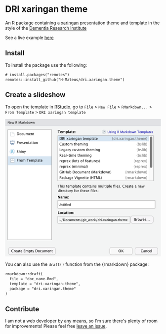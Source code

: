 # DRI xaringan theme

An R package containing a [xaringan](https://github.com/yihui/xaringan) presentation theme and template in the style of the [Dementia Research Institute](https://ukdri.ac.uk/)

See a live example [here](https://h-mateus.github.io/presentations/example_dri_theme/index.html#1)

## Install

To install the package use the following:

```{r}
# install.packages("remotes")
remotes::install_github("H-Mateus/dri.xaringan.theme")
```

## Create a slideshow

To open the template in [RStudio](https://www.rstudio.com/), go to `File` > `New File` > `RMarkdown...` > `From Template` > `DRI xaringan template`

![](images/new-rmd.png)

You can also use the `draft()` function from the {rmarkdown} package:

```{r}
rmarkdown::draft(
  file = "doc_name.Rmd",
  template = "dri-xaringan-theme",
  package = "dri.xaringan.theme"
)
```

## Contribute

I am not a web developer by any means, so I'm sure there's plenty of room for improvements!
Please feel free [leave an issue](https://github.com/H-Mateus/dri.xaringan.theme/issues).
